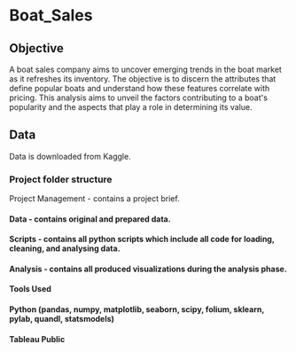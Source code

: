 # Boat_Sales
## Objective
A boat sales company aims to uncover emerging trends in the boat market as it refreshes its inventory. The objective is to discern the attributes that define popular boats and understand how these features correlate with pricing. 
This analysis aims to unveil the factors contributing to a boat's popularity and the aspects that play a role in determining its value.
## Data
Data is downloaded from Kaggle.
### Project folder structure
Project Management - contains a project brief.
#### Data - contains original and prepared data.
#### Scripts - contains all python scripts which include all code for loading, cleaning, and analysing data.
#### Analysis - contains all produced visualizations during the analysis phase.
#### Tools Used
#### Python (pandas, numpy, matplotlib, seaborn, scipy, folium, sklearn, pylab, quandl, statsmodels)
#### Tableau Public
